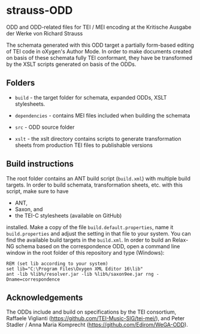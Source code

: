 strauss-ODD
===========

ODD and ODD-related files for TEI / MEI encoding at the Kritische Ausgabe der Werke von Richard Strauss

The schemata generated with this ODD target a partially form-based editing of TEI code in oXygen's Author Mode. 
In order to make documents created on basis of these schemata fully TEI conformant, they have be transformed 
by the XSLT scripts generated on basis of the ODDs. 
 
Folders
-----

- `build` - the target folder for schemata, expanded ODDs, XSLT stylesheets.

- `dependencies` - contains MEI files included when building the schemata

- `src` - ODD source folder 

- `xslt` - the xslt directory contains scripts to generate transformation sheets from production TEI files to publishable versions 

Build instructions
------------------

The root folder contains an ANT build script (`build.xml`) with multiple build targets. In order to build schemata, 
transformation sheets, etc. with this script, make sure to have 

- ANT, 
- Saxon, and
- the TEI-C stylesheets (available on GitHub)

installed. Make a copy of the file `build.default.properties`, name it `build.properties` 
and adjust the setting in that file to your system. You can find the available build targets in the `build.xml`. 
In order to build an Relax-NG schema based on the correspondence ODD, open a command line window in the root folder of
this repository and type (Windows):

```
REM (set lib according to your system)
set lib="C:\Program Files\Oxygen XML Editor 16\lib"
ant -lib %lib%/resolver.jar -lib %lib%/saxon9ee.jar rng -Dname=correspondence
```


Acknowledgements
----------------

The ODDs include and build on specifications by the TEI consortium, Raffaele Viglianti (https://github.com/TEI-Music-SIG/tei-mei/), and 
Peter Stadler / Anna Maria Komprecht (https://github.com/Edirom/WeGA-ODD).
